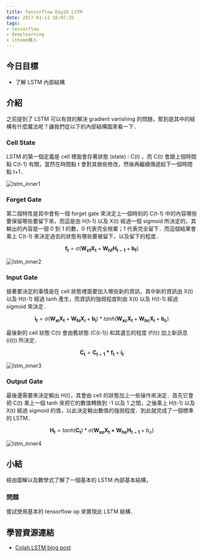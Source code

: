 ```yaml
---
title: Tensorflow Day26 LSTM 
date: 2017-01-11 16:07:55
tags:
- tensorflow
- deeplearning
- ithome鐵人
---
```


## 今日目標

- 了解 LSTM 內部結構

<!--more-->

## 介紹

之前提到了 LSTM 可以有效的解決 gradient vanishing 的問題，那到底其中的結構有什麼魔法呢？讓我們從以下的內部結構圖來看一下．

### Cell State

LSTM 的第一個定義是 cell 裡面會存著狀態 (state) : C(t) ，而 C(t) 會跟上個時間點 C(t-1) 有關，當然在時間點 t 會對其做些修改，然後再繼續傳遞給下一個時間點 t+1．

![lstm_inner1](https://github.com/c1mone/Tensorflow-101/blob/master/notebooks/images/11_Char_RNN/lstm_inner1.jpg?raw=true)



### Forget Gate

第二個特性是其中會有一個 forget gate 來決定上一個時刻的 C(t-1) 中的內容哪些要保留哪些要留下來，而這是由 H(t-1) 以及 X(t) 經過一個 sigmoid 所決定的，其輸出的內容是一個 0 到 1 的數，0 代表完全捨棄；1 代表完全留下．而這個結果會乘上 C(t-1) 來決定過去的狀態有哪些要被留下，以及留下的程度．



$$ \mathbf{f_{t}} = \sigma(\mathbf{W_{xf}} \mathbf{X_{t}} + \mathbf{W_{hf}H_{t-1}} + \mathbf{b_{f}}) $$



![lstm_inner2](https://github.com/c1mone/Tensorflow-101/blob/master/notebooks/images/11_Char_RNN/lstm_inner2.jpg?raw=true)



### Input Gate

接著要決定的事情是在 cell 狀態裡面要加入哪些新的資訊，其中新的資訊由 X(t) 以及 H(t-1) 經過 tanh 產生，而資訊的強弱程度則由 X(t) 以及 H(t-1) 經過 sigmoid 來決定．

$$ \mathbf{i_{t}}=\sigma(\mathbf{W_{xi}X_{t}} + \mathbf{W_{hi}X_{i}} + \mathbf{b_{i}})*tanh(\mathbf{W_{xc}X_{t}} + \mathbf{W_{hc}X_{i}} + \mathbf{b_{c}})$$

最後新的 cell 狀態 C(t) 會由舊狀態 (C(t-1)) 和其遺忘的程度 (f(t)) 加上新訊息 (i(t)) 所決定．

$$\mathbf{C_{t}} = \mathbf{C_{t-1} * f_{t}} + \mathbf{i_t} $$



![lstm_inner3](https://github.com/c1mone/Tensorflow-101/blob/master/notebooks/images/11_Char_RNN/lstm_inner3.jpg?raw=true)

### Output Gate

最後還需要來決定輸出 H(t)，其會由 cell 的狀態加上一些操作來決定．首先它會把 C(t) 乘上一個 tanh 來把它的數值轉換到 -1 以及 1 之間，之後乘上 H(t-1) 以及 X(t) 經過 sigmoid 的值，以此決定輸出數值的強弱程度．到此就完成了一個標準的 LSTM．

$$\mathbf{H_{t}} = tanh(\mathbf{C_{t}}) * \sigma(\mathbf{W_{xo}X_{t} + W_{ho}H_{t-1}} + b_{o})$$

![lstm_inner4](https://github.com/c1mone/Tensorflow-101/blob/master/notebooks/images/11_Char_RNN/lstm_inner4.jpg?raw=true)



## 小結

經由圖解以及數學式了解了一個基本的 LSTM 內部基本結構，

### 問題

嘗試使用基本的 tensorflow op 來實現此 LSTM 結構．

## 學習資源連結

- [Colah LSTM blog post](http://colah.github.io/posts/2015-08-Understanding-LSTMs/)